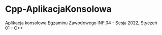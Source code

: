 # Cpp-AplikacjaKonsolowa
 Aplikacja konsolowa Egzaminu Zawodowego INF.04 - Sesja 2022, Styczeń 01 - C++
